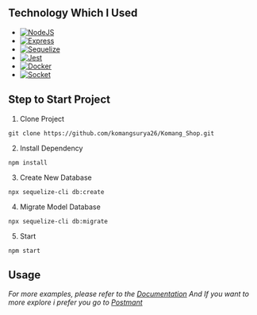 ## Technology Which I Used

* [![NodeJS][Node.js]][Node-url]
* [![Express][Express.js]][Express-url]
* [![Sequelize][Sequelize]][Sequelize-url]
* [![Jest][Jest]][Jest-url]
* [![Docker][Docker]][Docker-url]
* [![Socket][Socket]][Socket-url]


## Step to Start Project

 1. Clone Project
 ```
 git clone https://github.com/komangsurya26/Komang_Shop.git
 ```
 2. Install Dependency
 ```
 npm install
 ```
 3. Create New Database
 ```
npx sequelize-cli db:create
 ```
 4. Migrate Model Database
 ```
npx sequelize-cli db:migrate
 ```
 5. Start
 ```
npm start
 ```

## Usage

_For more examples, please refer to the [Documentation](https://github.com/komangsurya26/Komang_Shop/blob/master/document.md)_
_And If you want to more explore i prefer you go to [Postmant](https://documenter.getpostman.com/view/25455728/2s9YyvBfrb)_


[Node.js]:https://img.shields.io/badge/NodeJs-green?style=for-the-badge&logo=nodedotjs
[Node-url]: https://nodejs.org/en
[Express.js]: https://img.shields.io/badge/Express-black?style=for-the-badge&logo=express
[Express-url]: https://expressjs.com/
[Sequelize]: https://img.shields.io/badge/sequelize-%2352B0E7?style=for-the-badge&logo=sequelize&logoColor=blue
[Sequelize-url]: https://sequelize.org/
[Jest]: https://img.shields.io/badge/jest-EE1B23?style=for-the-badge&logo=jest
[Jest-url]: https://jestjs.io/
[Docker]: https://img.shields.io/badge/docker-%232496ED?style=for-the-badge&logo=docker&logoColor=white
[Docker-url]: https://www.docker.com/
[Socket]: https://img.shields.io/badge/socket.io-%23010101?style=for-the-badge&logo=socketdotio&logoColor=white
[Socket-url]: https://socket.io/
